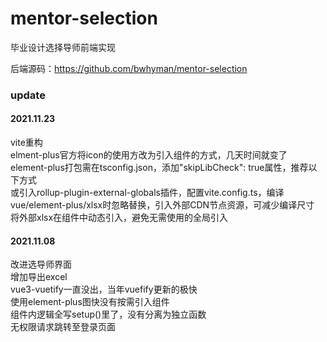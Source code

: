# mentor-selection
毕业设计选择导师前端实现   

后端源码：https://github.com/bwhyman/mentor-selection

### update 
#### 2021.11.23
vite重构  
elment-plus官方将icon的使用方改为引入组件的方式，几天时间就变了    
element-plus打包需在tsconfig.json，添加"skipLibCheck": true属性，推荐以下方式  
或引入rollup-plugin-external-globals插件，配置vite.config.ts，编译vue/element-plus/xlsx时忽略替换，引入外部CDN节点资源，可减少编译尺寸  
将外部xlsx在组件中动态引入，避免无需使用的全局引入  

#### 2021.11.08
改进选导师界面  
增加导出excel  
vue3-vuetify一直没出，当年vuefify更新的极快  
使用element-plus图快没有按需引入组件   
组件内逻辑全写setup()里了，没有分离为独立函数  
无权限请求跳转至登录页面  